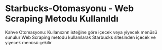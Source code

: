 # Starbucks-Otomasyonu - Web Scraping Metodu Kullanıldı
Kahve Otomasyonu: Kullanıcınn isteğine göre içecek veya yiyecek menüsü sunulur
Web Scraping metodu kullanılarak Starbucks sitesinden içecek ve yiyecek menüsü çekilir
